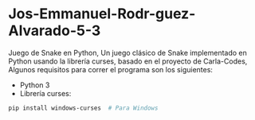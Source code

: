 # Jos-Emmanuel-Rodr-guez-Alvarado-5-3
Juego de Snake en Python,
Un juego clásico de Snake implementado en Python usando la librería curses, basado en el proyecto de Carla-Codes,
Algunos requisitos para correr el programa son los siguientes:
- Python 3
- Librería curses:
```bash
pip install windows-curses  # Para Windows
